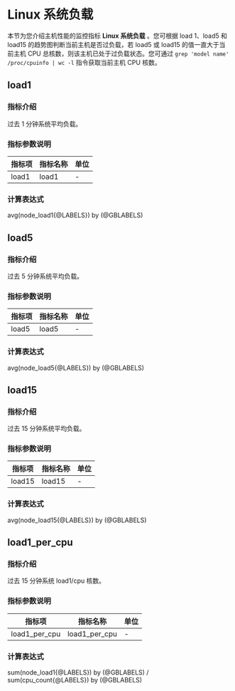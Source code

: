 # Linux 系统负载

本节为您介绍主机性能的监控指标 **Linux 系统负载** 。您可根据 load 1、load5 和 load15 的趋势图判断当前主机是否过负载，若 load5 或 load15 的值一直大于当前主机 CPU 总核数，则该主机已处于过负载状态。您可通过 `grep 'model name' /proc/cpuinfo | wc -l` 指令获取当前主机 CPU 核数。

## load1

### 指标介绍

过去 1 分钟系统平均负载。

### 指标参数说明

| **指标项** | **指标名称** | **单位** |
|---------|----------|--------|
| load1   | load1    | -      |

### 计算表达式

avg(node_load1{@LABELS}) by (@GBLABELS)

## load5

### 指标介绍

过去 5 分钟系统平均负载。

### 指标参数说明

| **指标项** | **指标名称** | **单位** |
|---------|----------|--------|
| load5   | load5    | -      |

### 计算表达式

avg(node_load5{@LABELS}) by (@GBLABELS)

## load15

### 指标介绍

过去 15 分钟系统平均负载。

### 指标参数说明

| **指标项** | **指标名称** | **单位** |
|---------|----------|--------|
| load15  | load15   | -      |

### 计算表达式

avg(node_load15{@LABELS}) by (@GBLABELS)

## load1_per_cpu

### 指标介绍

过去 15 分钟系统 load1/cpu 核数。

### 指标参数说明

| **指标项** | **指标名称** | **单位** |
|---------|----------|--------|
| load1_per_cpu  | load1_per_cpu   | -      |

### 计算表达式

sum(node_load1{@LABELS}) by (@GBLABELS) / sum(cpu_count{@LABELS}) by (@GBLABELS)
